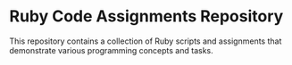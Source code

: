 # Ruby Code Assignments Repository
This repository contains a collection of Ruby scripts and assignments that demonstrate various programming concepts and tasks.


